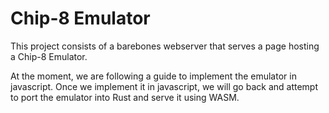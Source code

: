 # Chip-8 Emulator
This project consists of a barebones webserver that serves a page
hosting a Chip-8 Emulator.

At the moment, we are following a guide to implement the emulator
in javascript. Once we implement it in javascript, we will go back
and attempt to port the emulator into Rust and serve it using 
WASM.
